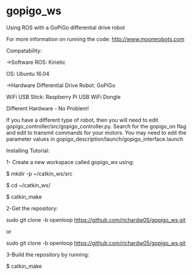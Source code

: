 # gopigo_ws

Using ROS with a GoPiGo differential drive robot

For more information on running the code:
http://www.moorerobots.com

Compatability: 

->Software
   ROS: Kinetic
   
   OS: Ubuntu 16.04
   
->Hardware
   Differential Drive Robot: GoPiGo
   
   WiFi USB Stick: Raspberry Pi USB WiFi Dongle


Different Hardware - No Problem!

If you have a different type of robot, then you will need to edit gopigo_controller/src/gopigo_controller.py. Search for the gopigo_on flag and edit to transmit commands for your motors. You may need to edit the parameter values in gopigo_description/launch/gopigo_interface.launch

Installing Tutorial:

1- Create a new workspace called gopigo_ws using:

$ mkdir -p ~/catkin_ws/src

$ cd ~/catkin_ws/

$ catkin_make

2-Get the repository:

sudo git clone -b openloop https://github.com/richardw05/gopigo_ws.git

or

sudo git clone -b openloop https://github.com/richardw05/gopigo_ws.git

3-Build the repository by running:

$ catkin_make
